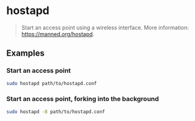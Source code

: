# hostapd

> Start an access point using a wireless interface. More information: <https://manned.org/hostapd>.

## Examples

### Start an access point

```bash
sudo hostapd path/to/hostapd.conf
```

### Start an access point, forking into the background

```bash
sudo hostapd -B path/to/hostapd.conf
```
